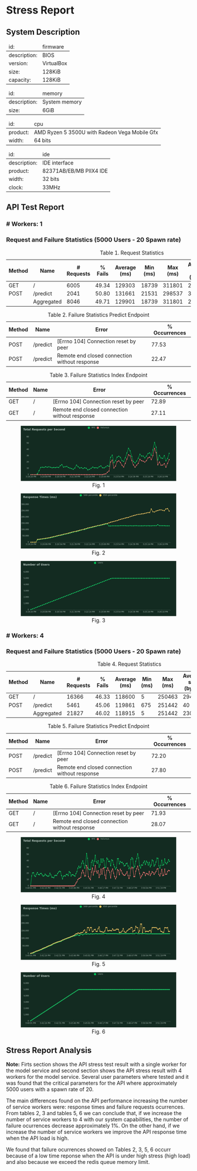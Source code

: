 # Stress Report

## System Description

<table width="100%" class="node" summary="attributes of firmware">
<thead>
<tr>
<td class="first">id:</td>
<td class="second">firmware</td>
</tr>
</thead>
<tbody>
<tr><td class="first">description: </td><td class="second">BIOS</td></tr>
<tr><td class="first">version: </td><td class="second">VirtualBox</td></tr>
<tr><td class="first">size: </td><td class="second">128KiB</td></tr>
<tr><td class="first">capacity: </td><td class="second">128KiB</td></tr>
</tbody>
</table>

<table width="100%" class="node" summary="attributes of memory">
<thead>
<tr><td class="first">id:</td><td class="second"><div class="id">memory</div></td></tr>
</thead>
<tbody>
<tr><td class="first">description: </td><td class="second">System memory</td></tr>
<tr><td class="first">size: </td><td class="second">6GiB</td></tr>
</tbody>
</table>

<table width="100%" class="node" summary="attributes of cpu">
<thead>
<tr><td class="first">id:</td><td class="second"><div class="id">cpu</div></td></tr>
</thead>
<tbody>
<tr><td class="first">product: </td><td class="second">AMD Ryzen 5 3500U with Radeon Vega Mobile Gfx</td</tr>
<tr><td class="first">width: </td><td class="second">64 bits</td></tr>
</tbody>
</table>

<table width="100%" class="node" summary="attributes of ide">
<thead><tr><td class="first">id:</td><td class="second"><div class="id">ide</div></td></tr></thead>
<tbody>
<tr><td class="first">description: </td><td class="second">IDE interface</td></tr>
<tr><td class="first">product: </td><td class="second">82371AB/EB/MB PIIX4 IDE</td></tr>
<tr><td class="first">width: </td><td class="second">32 bits</td></tr>
<tr><td class="first">clock: </td><td class="second">33MHz</td></tr>
</tbody>
</table>

## API Test Report

### **# Workers: 1**
### Request and Failure Statistics (5000 Users - 20 Spawn rate)

<table class="stats">
<caption>Table 1. Request Statistics</caption>
<thead>
<tr>
<th class="sortable">Method</th>
<th class="sortable">Name</th>
<th class="sortable"># Requests</th>
<th class="sortable">% Fails</th>
<th class="sortable">Average (ms)</th>
<th class="sortable">Min (ms)</th>
<th class="sortable">Max (ms)</th>
<th class="sortable">Average size (bytes)</th>
<th class="sortable">RPS</th>
<th class="sortable">Failures/s</th>
</tr>
</thead>
<tbody>
<tr>
<td>GET</td>
<td>/</td>
<td>6005</td>
<td>49.34</td>
<td>129303</td>
<td>18739</td>
<td>311801</td>
<td>277</td>
<td>14.0</td>
<td>6.9</td>
</tr>
<tr>
<td>POST</td>
<td>/predict</td>
<td>2041</td>
<td>50.80</td>
<td>131661</td>
<td>21531</td>
<td>298537</td>
<td>35</td>
<td>4.8</td>
<td>2.4</td>
</tr>
<tr class="total">
<td></td>
<td>Aggregated</td>
<td>8046</td>
<td>49.71</td>
<td>129901</td>
<td>18739</td>
<td>311801</td>
<td>216</td>
<td>18.8</td>
<td>9.4</td>
</tr>
</tbody>
</table>

<table class="stats">
<caption>Table 2. Failure Statistics Predict Endpoint</caption>
<thead>
<tr>
<th class="sortable">Method</th>
<th class="sortable">Name</th>
<th class="sortable">Error</th>
<th class="sortable">% Occurrences</th>
</tr>
</thead>
<tbody>
<tr>
<td>POST</td>
<td>/predict</td>
<td>[Errno 104] Connection reset by peer</td>
<td>77.53</td>
</tr>
<tr>
<td>POST</td>
<td>/predict</td>
<td>Remote end closed connection without response</td>
<td>22.47</td>
</tr>
</tbody>
</table>

<table class="stats">
<caption>Table 3. Failure Statistics Index Endpoint</caption>
<thead>
<tr>
<th class="sortable">Method</th>
<th class="sortable">Name</th>
<th class="sortable">Error</th>
<th class="sortable">% Occurrences</th>
</tr>
</thead>
<tbody>
<tr>
<td>GET</td>
<td>/</td>
<td>[Errno 104] Connection reset by peer</td>
<td>72.89</td>
</tr>
<tr>
<td>GET</td>
<td>/</td>
<td>Remote end closed connection without response</td>
<td>27.11</td>
</tr>
</tbody>
</table>

<figure>
<img src="stress_test/w1_graph_trps.png" style="height: 150px; width:100%;"/>
<figcaption style="text-align: center">Fig. 1</figcaption>
</figure>

<figure>
<img src="stress_test/w1_graph_rt.png" style="height: 150px; width:100%;"/>
<figcaption style="text-align: center">Fig. 2</figcaption>
</figure>

<figure>
<img src="stress_test/w1_graph_nu.png" style="height: 150px; width:100%;"/>
<figcaption style="text-align: center">Fig. 3</figcaption>
</figure>


### **# Workers: 4**
### Request and Failure Statistics (5000 Users - 20 Spawn rate)

<table class="stats">
<caption>Table 4. Request Statistics</caption>
<thead>
<tr>
<th class="sortable">Method</th>
<th class="sortable">Name</th>
<th class="sortable"># Requests</th>
<th class="sortable">% Fails</th>
<th class="sortable">Average (ms)</th>
<th class="sortable">Min (ms)</th>
<th class="sortable">Max (ms)</th>
<th class="sortable">Average size (bytes)</th>
<th class="sortable">RPS</th>
<th class="sortable">Failures/s</th>
</tr>
</thead>
<tbody>
<tr>
<td>GET</td>
<td>/</td>
<td>16366</td>
<td>46.33</td>
<td>118600</td>
<td>5</td>
<td>250463</td>
<td>294</td>
<td>22.6</td>
<td>10.5</td>
</tr>
<tr>
<td>POST</td>
<td>/predict</td>
<td>5461</td>
<td>45.06</td>
<td>119861</td>
<td>675</td>
<td>251442</td>
<td>40</td>
<td>7.6</td>
<td>3.4</td>
</tr>
<tr class="total">
<td></td>
<td>Aggregated</td>
<td>21827</td>
<td>46.02</td>
<td>118915</td>
<td>5</td>
<td>251442</td>
<td>230</td>
<td>30.2</td>
<td>13.9</td>
</tr>
</tbody>
</table>

<table class="stats">
<caption>Table 5. Failure Statistics Predict Endpoint</caption>
<thead>
<tr>
<th class="sortable">Method</th>
<th class="sortable">Name</th>
<th class="sortable">Error</th>
<th class="sortable">% Occurrences</th>
</tr>
</thead>
<tbody>
<tr>
<td>POST</td>
<td>/predict</td>
<td>[Errno 104] Connection reset by peer</td>
<td>72.20</td>
</tr>
<tr>
<td>POST</td>
<td>/predict</td>
<td>Remote end closed connection without response</td>
<td>27.80</td>
</tr>
</tbody>
</table>

<table class="stats">
<caption>Table 6. Failure Statistics Index Endpoint</caption>
<thead>
<tr>
<th class="sortable">Method</th>
<th class="sortable">Name</th>
<th class="sortable">Error</th>
<th class="sortable">% Occurrences</th>
</tr>
</thead>
<tbody>
<tr>
<td>GET</td>
<td>/</td>
<td>[Errno 104] Connection reset by peer</td>
<td>71.93</td>
</tr>
<tr>
<td>GET</td>
<td>/</td>
<td>Remote end closed connection without response</td>
<td>28.07</td>
</tr>
</tbody>
</table>

<figure>
<img src="stress_test/w4_graph_trps.png" style="height: 150px; width:100%;"/>
<figcaption style="text-align: center">Fig. 4</figcaption>
</figure>

<figure>
<img src="stress_test/w4_graph_rt.png" style="height: 150px; width:100%;"/>
<figcaption style="text-align: center">Fig. 5</figcaption>
</figure>

<figure>
<img src="stress_test/w4_graph_nu.png" style="height: 150px; width:100%;"/>
<figcaption style="text-align: center">Fig. 6</figcaption>
</figure>

## Stress Report Analysis

**Note:** Firts section shows the API stress test result with a single worker for the model service and second section shows the API stress result with 4 workers for the model service. Several user parameters where tested and it was found that the critical parameters for the API where approximately 5000 users with a spawn rate of 20.

The main differences found on the API performance increasing the number of service workers were: response times and failure requests ocurrences. From tables 2, 3 and tables 5, 6 we can conclude that, if we increase the number of service workers to 4 with our system capabilities, the number of failure ocurrences decrease approximately 1%. On the other hand, if we increase the number of service workers we improve the API response time when the API load is high. 

We found that failure ocurrences showed on Tables 2, 3, 5, 6 occurr because of a low time reponse when the API is under high stress (high load) and also because we exceed the redis queue memory limit.